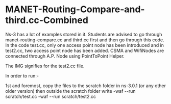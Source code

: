 # MANET-Routing-Compare-and-third.cc-Combined

Ns-3 has a lot of examples stored in it. Students are advised to go through manet-routing-compare.cc and third.cc first and then go through this code.
In the code test.cc, only one access point node has been introduced and in test2.cc, two access point node has been added.
CSMA and WifiNodes are connected through A.P. Node using PointToPoint Helper.

The IMG signifies for the test2.cc file.

In order to run:-

1st and foremost, copy the files to the scratch folder in ns-3.0.1 (or any other older version) then outside the scratch folder write 
-waf --run scratch/test.cc
-waf --run scratch/test2.cc

